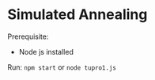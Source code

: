 # Simulated Annealing

Prerequisite:
  * Node js installed

Run:
  ``npm start`` or 
  ``node tupro1.js ``

